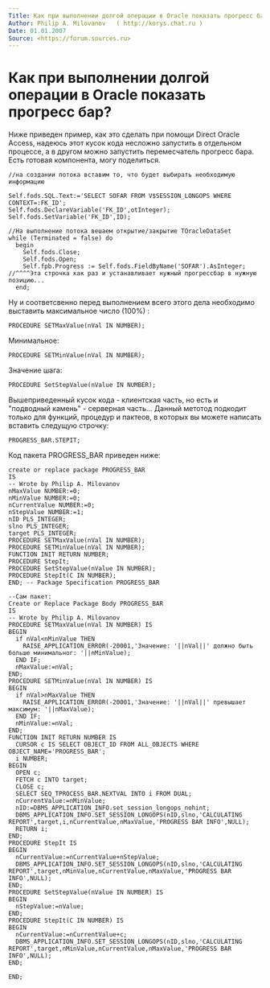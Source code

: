```yaml
---
Title: Как при выполнении долгой операции в Oracle показать прогресс бар?
Author: Philip A. Milovanov   ( http://korys.chat.ru )
Date: 01.01.2007
Source: <https://forum.sources.ru>
---
```



Как при выполнении долгой операции в Oracle показать прогресс бар?
==================================================================

Ниже приведен пример, как это сделать при помощи Direct Oracle Access,
надеюсь этот кусок кода несложно запустить в отдельном процессе, а в
другом можно запустить перемесчатель прогресс бара. Есть готовая
компонента, могу поделиться.

    //на создании потока вставим то, что будет выбирать необходимую информацию
     
    Self.fods.SQL.Text:='SELECT SOFAR FROM V$SESSION_LONGOPS WHERE CONTEXT=:FK_ID';
    Self.fods.DeclareVariable('FK_ID',otInteger);
    Self.fods.SetVariable('FK_ID',ID);
     
    //На выполнение потока вешаем открытие/закрытие TOracleDataSet
    while (Terminated = false) do
      begin
        Self.fods.Close;
        Self.fods.Open;
        Self.fpb.Progress := Self.fods.FieldByName('SOFAR').AsInteger;
    //^^^^Эта строчка как раз и устанавливает нужный прогрессбар в нужную позицию...
      end;

Ну и соответсвенно перед выполнением всего этого дела необходимо
выставить максимальное число (100%) :

    PROCEDURE SETMaxValue(nVal IN NUMBER);

Минимальное:

    PROCEDURE SETMinValue(nVal IN NUMBER);

Значение шага:

    PROCEDURE SetStepValue(nValue IN NUMBER);

Вышеприведенный кусок кода - клиентская часть, но есть и "подводный
камень" - серверная часть... Данный метотод подкодит только для
функций, процедур и пактеов, в которых вы можете написать вставить
следущую строчку:

    PROGRESS_BAR.STEPIT;

Код пакета PROGRESS\_BAR приведен ниже:

    create or replace package PROGRESS_BAR 
    IS 
    -- Wrote by Philip A. Milovanov 
    nMaxValue NUMBER:=0; 
    nMinValue NUMBER:=0; 
    nCurrentValue NUMBER:=0; 
    nStepValue NUMBER:=1; 
    nID PLS_INTEGER; 
    slno PLS_INTEGER; 
    target PLS_INTEGER; 
    PROCEDURE SETMaxValue(nVal IN NUMBER); 
    PROCEDURE SETMinValue(nVal IN NUMBER); 
    FUNCTION INIT RETURN NUMBER; 
    PROCEDURE StepIt; 
    PROCEDURE SetStepValue(nValue IN NUMBER); 
    PROCEDURE StepIt(C IN NUMBER);
    END; -- Package Specification PROGRESS_BAR 
    
    --Сам пакет:
    Create or Replace Package Body PROGRESS_BAR 
    IS 
    -- Wrote by Philip A. Milovanov 
    PROCEDURE SETMaxValue(nVal IN NUMBER) IS 
    BEGIN 
      if nVal<nMinValue THEN 
        RAISE_APPLICATION_ERROR(-20001,'Значение: '||nVal||' должно быть больше минимальног: '||nMinValue); 
      END IF; 
      nMaxValue:=nVal; 
    END; 
    PROCEDURE SETMinValue(nVal IN NUMBER) IS 
    BEGIN 
      if nVal>nMaxValue THEN 
        RAISE_APPLICATION_ERROR(-20001,'Значение: '||nVal||' превышает максимум: '||nMaxValue); 
      END IF; 
      nMinValue:=nVal; 
    END; 
    FUNCTION INIT RETURN NUMBER IS 
      CURSOR c IS SELECT OBJECT_ID FROM ALL_OBJECTS WHERE OBJECT_NAME='PROGRESS_BAR'; 
      i NUMBER; 
    BEGIN 
      OPEN c; 
      FETCH c INTO target; 
      CLOSE c; 
      SELECT SEQ_TPROCESS_BAR.NEXTVAL INTO i FROM DUAL; 
      nCurrentValue:=nMinValue; 
      nID:=DBMS_APPLICATION_INFO.set_session_longops_nohint; 
      DBMS_APPLICATION_INFO.SET_SESSION_LONGOPS(nID,slno,'CALCULATING REPORT',target,i,nCurrentValue,nMaxValue,'PROGRESS BAR INFO',NULL); 
      RETURN i; 
    END; 
    PROCEDURE StepIt IS 
    BEGIN 
      nCurrentValue:=nCurrentValue+nStepValue; 
      DBMS_APPLICATION_INFO.SET_SESSION_LONGOPS(nID,slno,'CALCULATING REPORT',target,nMinValue,nCurrentValue,nMaxValue,'PROGRESS BAR INFO',NULL); 
    END; 
    PROCEDURE SetStepValue(nValue IN NUMBER) IS 
    BEGIN 
      nStepValue:=nValue; 
    END; 
    PROCEDURE StepIt(C IN NUMBER) IS 
    BEGIN 
      nCurrentValue:=nCurrentValue+c; 
      DBMS_APPLICATION_INFO.SET_SESSION_LONGOPS(nID,slno,'CALCULATING REPORT',target,nMinValue,nCurrentValue,nMaxValue,'PROGRESS BAR INFO',NULL); 
    END; 
    
    END; 

